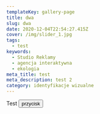 ```yaml
---
templateKey: gallery-page
title: dwa
slug: dwa
date: 2020-12-04T22:54:27.415Z
cover: /img/slider_1.jpg
tags:
  - test
keywords:
  - Studio Reklamy
  - agencja interaktywna
  - ekologia
meta_title: test
meta_description: test 2
category: identyfikacje wizualne
---
```

Test <button class="button-green">przycisk</button>
